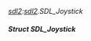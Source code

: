 _[sdl2](../../modules/sdl2/sdl2-module.md):[sdl2](../../modules/sdl2/sdl2-module.md).SDL\_Joystick_
##### Struct SDL\_Joystick
